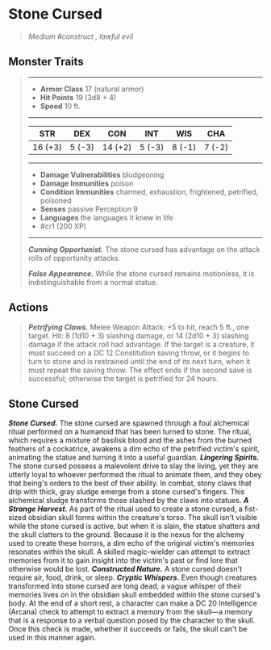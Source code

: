 # Stone Cursed
>*Medium #construct , lawful evil*
## Monster Traits
>___
>- **Armor Class** 17 (natural armor)
>- **Hit Points** 19 (3d8 + 4)
>- **Speed** 10 ft.
>___
>|STR|DEX|CON|INT|WIS|CHA|
>|:---:|:---:|:---:|:---:|:---:|:---:|
>|16 (+3)|5 (-3)|14 (+2)|5 (-3)|8 (-1)|7 (-2)|
>___
>- **Damage Vulnerabilities** bludgeoning
>- **Damage Immunities** poison
>- **Condition Immunities** charmed, exhaustion, frightened, petrified, poisoned
>- **Senses** passive Perception 9
>- **Languages** the languages it knew in life
>- #cr1 (200 XP)
>___
>***Cunning Opportunist.*** The stone cursed has advantage on the attack rolls of opportunity attacks.  
>
>***False Appearance.*** While the stone cursed remains motionless, it is indistinguishable from a normal statue.  
>
## Actions
>***Petrifying Claws.*** Melee Weapon Attack: +5 to hit, reach 5 ft., one target. Hit: 8 (1d10 + 3) slashing damage, or 14 (2d10 + 3) slashing damage if the attack roll had advantage. If the target is a creature, it must succeed on a DC 12 Constitution saving throw, or it begins to turn to stone and is restrained until the end of its next turn, when it must repeat the saving throw. The effect ends if the second save is successful; otherwise the target is petrified for 24 hours.
## Stone Cursed
***Stone Cursed.*** The stone cursed are spawned through a foul alchemical ritual performed on a humanoid that has been turned to stone. The ritual, which requires a mixture of basilisk blood and the ashes from the burned feathers of a cockatrice, awakens a dim echo of the petrified victim's spirit, animating the statue and turning it into a useful guardian.
***Lingering Spirits.*** The stone cursed possess a malevolent drive to slay the living, yet they are utterly loyal to whoever performed the ritual to animate them, and they obey that being's orders to the best of their ability. In combat, stony claws that drip with thick, gray sludge emerge from a stone cursed's fingers. This alchemical sludge transforms those slashed by the claws into statues.
***A Strange Harvest.*** As part of the ritual used to create a stone cursed, a fist-sized obsidian skull forms within the creature's torso. The skull isn't visible while the stone cursed is active, but when it is slain, the statue shatters and the skull clatters to the ground. Because it is the nexus for the alchemy used to create these horrors, a dim echo of the original victim's memories resonates within the skull. A skilled magic-wielder can attempt to extract memories from it to gain insight into the victim's past or find lore that otherwise would be lost.
***Constructed Nature.*** A stone cursed doesn't require air, food, drink, or sleep.
***Cryptic Whispers.*** Even though creatures transformed into stone cursed are long dead, a vague whisper of their memories lives on in the obsidian skull embedded within the stone cursed's body. At the end of a short rest, a character can make a DC 20 Intelligence (Arcana) check to attempt to extract a memory from the skull—a memory that is a response to a verbal question posed by the character to the skull. Once this check is made, whether it succeeds or fails, the skull can't be used in this manner again.